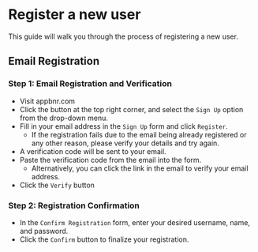 # Register a new user
  
This guide will walk you through the process of registering a new user.

## Email Registration

### Step 1: Email Registration and Verification
* Visit appbnr.com
* Click the button at the top right corner, and select the `Sign Up` option from the drop-down menu.
* Fill in your email address in the `Sign Up` form and click `Register`.
  * If the registration fails due to the email being already registered or any other reason, please verify your details and try again.
* A verification code will be sent to your email.
* Paste the verification code from the email into the form.
  * Alternatively, you can click the link in the email to verify your email address.
* Click the `Verify` button

### Step 2: Registration Confirmation
* In the `Confirm Registration` form, enter your desired username, name, and password.
* Click the `Confirm` button to finalize your registration.


